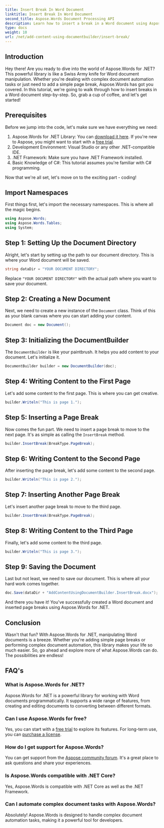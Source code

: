 ```yaml
---
title: Insert Break In Word Document
linktitle: Insert Break In Word Document
second_title: Aspose.Words Document Processing API
description: Learn how to insert a break in a Word document using Aspose.Words for .NET with this detailed guide. Perfect for developers looking to master document manipulation.
type: docs
weight: 10
url: /net/add-content-using-documentbuilder/insert-break/
---
```

## Introduction

Hey there! Are you ready to dive into the world of Aspose.Words for .NET? This powerful library is like a Swiss Army knife for Word document manipulation. Whether you're dealing with complex document automation tasks or just need to add a simple page break, Aspose.Words has got you covered. In this tutorial, we're going to walk through how to insert breaks in a Word document step-by-step. So, grab a cup of coffee, and let's get started!

## Prerequisites

Before we jump into the code, let's make sure we have everything we need:

1. Aspose.Words for .NET Library: You can [download it here](https://releases.aspose.com/words/net/). If you're new to Aspose, you might want to start with a [free trial](https://releases.aspose.com/).
2. Development Environment: Visual Studio or any other .NET-compatible IDE.
3. .NET Framework: Make sure you have .NET Framework installed.
4. Basic Knowledge of C#: This tutorial assumes you're familiar with C# programming.

Now that we're all set, let's move on to the exciting part - coding!

## Import Namespaces

First things first, let's import the necessary namespaces. This is where all the magic begins.

```csharp
using Aspose.Words;
using Aspose.Words.Tables;
using System;
```

## Step 1: Setting Up the Document Directory

Alright, let's start by setting up the path to our document directory. This is where your Word document will be saved.

```csharp
string dataDir = "YOUR DOCUMENT DIRECTORY";
```

Replace `"YOUR DOCUMENT DIRECTORY"` with the actual path where you want to save your document.

## Step 2: Creating a New Document

Next, we need to create a new instance of the `Document` class. Think of this as your blank canvas where you can start adding your content.

```csharp
Document doc = new Document();
```

## Step 3: Initializing the DocumentBuilder

The `DocumentBuilder` is like your paintbrush. It helps you add content to your document. Let's initialize it.

```csharp
DocumentBuilder builder = new DocumentBuilder(doc);
```

## Step 4: Writing Content to the First Page

Let's add some content to the first page. This is where you can get creative.

```csharp
builder.Writeln("This is page 1.");
```

## Step 5: Inserting a Page Break

Now comes the fun part. We need to insert a page break to move to the next page. It's as simple as calling the `InsertBreak` method.

```csharp
builder.InsertBreak(BreakType.PageBreak);
```

## Step 6: Writing Content to the Second Page

After inserting the page break, let's add some content to the second page.

```csharp
builder.Writeln("This is page 2.");
```

## Step 7: Inserting Another Page Break

Let's insert another page break to move to the third page.

```csharp
builder.InsertBreak(BreakType.PageBreak);
```

## Step 8: Writing Content to the Third Page

Finally, let's add some content to the third page.

```csharp
builder.Writeln("This is page 3.");
```

## Step 9: Saving the Document

Last but not least, we need to save our document. This is where all your hard work comes together.

```csharp
doc.Save(dataDir + "AddContentUsingDocumentBuilder.InsertBreak.docx");
```

And there you have it! You've successfully created a Word document and inserted page breaks using Aspose.Words for .NET.

## Conclusion

Wasn't that fun? With Aspose.Words for .NET, manipulating Word documents is a breeze. Whether you're adding simple page breaks or performing complex document automation, this library makes your life so much easier. So, go ahead and explore more of what Aspose.Words can do. The possibilities are endless!

## FAQ's

### What is Aspose.Words for .NET?
Aspose.Words for .NET is a powerful library for working with Word documents programmatically. It supports a wide range of features, from creating and editing documents to converting between different formats.

### Can I use Aspose.Words for free?
Yes, you can start with a [free trial](https://releases.aspose.com/) to explore its features. For long-term use, you can [purchase a license](https://purchase.aspose.com/buy).

### How do I get support for Aspose.Words?
You can get support from the [Aspose community forum](https://forum.aspose.com/c/words/8). It's a great place to ask questions and share your experiences.

### Is Aspose.Words compatible with .NET Core?
Yes, Aspose.Words is compatible with .NET Core as well as the .NET Framework.

### Can I automate complex document tasks with Aspose.Words?
Absolutely! Aspose.Words is designed to handle complex document automation tasks, making it a powerful tool for developers.
